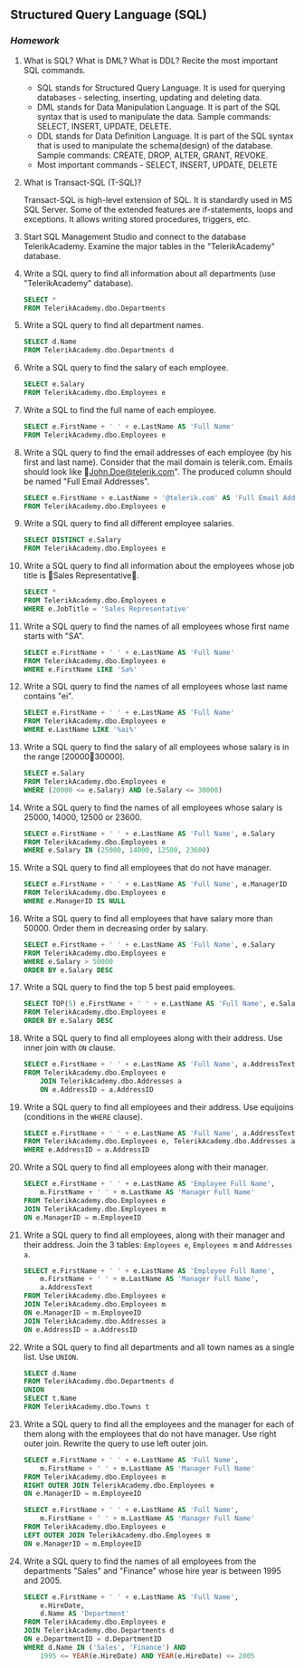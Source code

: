## Structured Query Language (SQL)
### _Homework_

1.	What is SQL? What is DML? What is DDL? Recite the most important SQL commands.

    * SQL stands for Structured Query Language. It is used for querying databases - selecting, inserting, updating and deleting data.
    * DML stands for Data Manipulation Language. It is part of the SQL syntax that is used to manipulate the data. Sample commands: SELECT, INSERT, UPDATE, DELETE.
    * DDL stands for Data Definition Language. It is part of the SQL syntax that is used to manipulate the schema(design) of the database. Sample commands: CREATE, DROP, ALTER, GRANT, REVOKE.
    * Most important commands - SELECT, INSERT, UPDATE, DELETE

2.	What is Transact-SQL (T-SQL)?

    Transact-SQL is high-level extension of SQL. It is standardly used in MS SQL Server. Some of the extended features are if-statements, loops and exceptions. It allows writing stored procedures, triggers, etc.

3.	Start SQL Management Studio and connect to the database TelerikAcademy. Examine the major tables in the "TelerikAcademy" database.

4.	Write a SQL query to find all information about all departments (use "TelerikAcademy" database).

    ```SQL
    SELECT * 
    FROM TelerikAcademy.dbo.Departments
    ```


5.	Write a SQL query to find all department names.

    ```SQL
    SELECT d.Name 
    FROM TelerikAcademy.dbo.Departments d
    ```

6.	Write a SQL query to find the salary of each employee.

    ```SQL
    SELECT e.Salary 
    FROM TelerikAcademy.dbo.Employees e
    ```
    
7.	Write a SQL to find the full name of each employee.
    
    ```SQL
    SELECT e.FirstName + ' ' + e.LastName AS 'Full Name' 
    FROM TelerikAcademy.dbo.Employees e
    ```
    
8.	Write a SQL query to find the email addresses of each employee (by his first and last name). Consider that the mail domain is telerik.com. Emails should look like John.Doe@telerik.com". The produced column should be named "Full Email Addresses".

    ```SQL
    SELECT e.FirstName + e.LastName + '@telerik.com' AS 'Full Email Addresses'
    FROM TelerikAcademy.dbo.Employees e
    ```
    
9.	Write a SQL query to find all different employee salaries.

    ```SQL
    SELECT DISTINCT e.Salary 
    FROM TelerikAcademy.dbo.Employees e
    ```
    
10.	Write a SQL query to find all information about the employees whose job title is Sales Representative.
    
    ```SQL
    SELECT *
    FROM TelerikAcademy.dbo.Employees e
    WHERE e.JobTitle = 'Sales Representative'
    ```
11.	Write a SQL query to find the names of all employees whose first name starts with "SA".

    ```SQL
    SELECT e.FirstName + ' ' + e.LastName AS 'Full Name'
    FROM TelerikAcademy.dbo.Employees e
    WHERE e.FirstName LIKE 'Sa%'
    ```
    
12.	Write a SQL query to find the names of all employees whose last name contains "ei".

    ```SQL
    SELECT e.FirstName + ' ' + e.LastName AS 'Full Name'
    FROM TelerikAcademy.dbo.Employees e
    WHERE e.LastName LIKE '%ai%'
    ```

13.	Write a SQL query to find the salary of all employees whose salary is in the range [2000030000].

    ```SQL
    SELECT e.Salary
    FROM TelerikAcademy.dbo.Employees e
    WHERE (20000 <= e.Salary) AND (e.Salary <= 30000)
    ```

14.	Write a SQL query to find the names of all employees whose salary is 25000, 14000, 12500 or 23600.

    ```SQL
    SELECT e.FirstName + ' ' + e.LastName AS 'Full Name', e.Salary
    FROM TelerikAcademy.dbo.Employees e
    WHERE e.Salary IN (25000, 14000, 12500, 23600)
    ```
    
15.	Write a SQL query to find all employees that do not have manager.

    ```SQL
    SELECT e.FirstName + ' ' + e.LastName AS 'Full Name', e.ManagerID
    FROM TelerikAcademy.dbo.Employees e
    WHERE e.ManagerID IS NULL
    ```
    
16.	Write a SQL query to find all employees that have salary more than 50000. Order them in decreasing order by salary.

    ```SQL
    SELECT e.FirstName + ' ' + e.LastName AS 'Full Name', e.Salary
    FROM TelerikAcademy.dbo.Employees e
    WHERE e.Salary > 50000
    ORDER BY e.Salary DESC
    ```
    
17.	Write a SQL query to find the top 5 best paid employees.

    ```SQL
    SELECT TOP(5) e.FirstName + ' ' + e.LastName AS 'Full Name', e.Salary
    FROM TelerikAcademy.dbo.Employees e
    ORDER BY e.Salary DESC
    ```

18.	Write a SQL query to find all employees along with their address. Use inner join with `ON` clause.

    ```SQL
    SELECT e.FirstName + ' ' + e.LastName AS 'Full Name', a.AddressText
    FROM TelerikAcademy.dbo.Employees e
		JOIN TelerikAcademy.dbo.Addresses a
		ON e.AddressID = a.AddressID
    ```
    
19.	Write a SQL query to find all employees and their address. Use equijoins (conditions in the `WHERE` clause).

    ```SQL
    SELECT e.FirstName + ' ' + e.LastName AS 'Full Name', a.AddressText
    FROM TelerikAcademy.dbo.Employees e, TelerikAcademy.dbo.Addresses a
	WHERE e.AddressID = a.AddressID
    ```
    
20.	Write a SQL query to find all employees along with their manager.

    ```SQL
    SELECT e.FirstName + ' ' + e.LastName AS 'Employee Full Name', 
		m.FirstName + ' ' + m.LastName AS 'Manager Full Name'
    FROM TelerikAcademy.dbo.Employees e 
    JOIN TelerikAcademy.dbo.Employees m
	ON e.ManagerID = m.EmployeeID
    ```
    
21.	Write a SQL query to find all employees, along with their manager and their address. Join the 3 tables: `Employees e`, `Employees m` and `Addresses a`.

    ```SQL
    SELECT e.FirstName + ' ' + e.LastName AS 'Employee Full Name', 
		m.FirstName + ' ' + m.LastName AS 'Manager Full Name',
		a.AddressText
    FROM TelerikAcademy.dbo.Employees e 
	JOIN TelerikAcademy.dbo.Employees m
	ON e.ManagerID = m.EmployeeID
	JOIN TelerikAcademy.dbo.Addresses a
	ON e.AddressID = a.AddressID

    ```
    
22.	Write a SQL query to find all departments and all town names as a single list. Use `UNION`.

    ```SQL
    SELECT d.Name
    FROM TelerikAcademy.dbo.Departments d
    UNION
    SELECT t.Name
    FROM TelerikAcademy.dbo.Towns t
    ```
23.	Write a SQL query to find all the employees and the manager for each of them along with the employees that do not have manager. Use right outer join. Rewrite the query to use left outer join.

    ```SQL
    SELECT e.FirstName + ' ' + e.LastName AS 'Full Name',
		m.FirstName + ' ' + m.LastName AS 'Manager Full Name'
	FROM TelerikAcademy.dbo.Employees m
	RIGHT OUTER JOIN TelerikAcademy.dbo.Employees e
	ON e.ManagerID = m.EmployeeID
    ```

    ```SQL
    SELECT e.FirstName + ' ' + e.LastName AS 'Full Name',
		m.FirstName + ' ' + m.LastName AS 'Manager Full Name'
	FROM TelerikAcademy.dbo.Employees e
	LEFT OUTER JOIN TelerikAcademy.dbo.Employees m
	ON e.ManagerID = m.EmployeeID
    ```
    
24.	Write a SQL query to find the names of all employees from the departments "Sales" and "Finance" whose hire year is between 1995 and 2005.

    ```SQL
    SELECT e.FirstName + ' ' + e.LastName AS 'Full Name', 
		e.HireDate, 
		d.Name AS 'Department'
	FROM TelerikAcademy.dbo.Employees e
    JOIN TelerikAcademy.dbo.Departments d
    ON e.DepartmentID = d.DepartmentID
	WHERE d.Name IN ('Sales', 'Finance') AND
		1995 <= YEAR(e.HireDate) AND YEAR(e.HireDate) <= 2005
    ```
